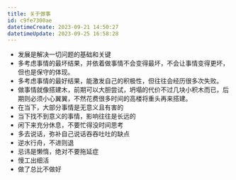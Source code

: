 ```yaml
---
title: 关于做事
id: c9fe7300ae
datetimeCreate: 2023-09-21 14:50:27
datetimeUpdate: 2023-09-25 16:58:28
---
```


- 发展是解决一切问题的基础和关键
- 多考虑事情的最坏结果，并依着做事情不会变得最坏，不会让事情变得更坏，但也是保守的体现。
- 多考虑事情的最好结果，能激发自己的积极性，但往往会经历很多次失败。
- 做事情就像搭建木，前期可以大胆尝试，坍塌的代价不过几块小积木而已，后期则必须小心翼翼，不然花费很多时间的高楼将重头再来搭建。
- 在当下，大部分事情是无意义且有害的
- 当下找不到意义的事情，影响往往是长远的
- 闲下来充分休息，不要忙得没时间思考
- 多去说话，弥补自己说话吞吞吐吐的缺点
- 逆水行舟，不进则退
- 忌讳是懒惰，绝对不要拖延症
- 慢工出细活
- 做了总比不做好